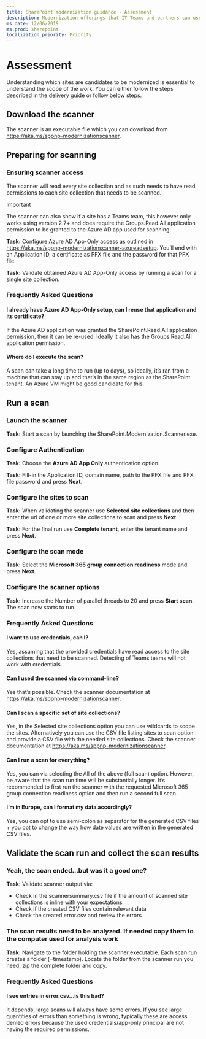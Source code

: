 ```yaml
---
title: SharePoint modernization guidance - Assessment
description: Modernization offerings that IT Teams and partners can use with their customers - assessment step
ms.date: 12/06/2019
ms.prod: sharepoint
localization_priority: Priority
---
```


# Assessment

Understanding which sites are candidates to be modernized is essential to understand the scope of the work. You can either follow the steps described in the [delivery guide](https://github.com/SharePoint/sp-dev-modernization/blob/dev/Modernization%20partner%20guidance/Microsoft%20Teamwork%20Transformation%20Delivery%20Guide.pptx?raw=true) or follow below steps.

## Download the scanner

The scanner is an executable file which you can download from https://aka.ms/sppnp-modernizationscanner.

## Preparing for scanning

### Ensuring scanner access

The scanner will read every site collection and as such needs to have read permissions to each site collection that needs to be scanned.

> [!IMPORTANT]
> The scanner can also show if a site has a Teams team, this however only works using version 2.7+ and does require the Groups.Read.All application permission to be granted to the Azure AD app used for scanning.

**Task:** Configure Azure AD App-Only access as outlined in https://aka.ms/sppnp-modernizationscanner-azureadsetup. You’ll end with an Application ID, a certificate as PFX file and the password for that PFX file.

**Task:** Validate obtained Azure AD App-Only access by running a scan for a single site collection.

### Frequently Asked Questions

#### I already have Azure AD App-Only setup, can I reuse that application and its certificate?

If the Azure AD application was granted the SharePoint.Read.All application permission, then it can be re-used. Ideally it also has the Groups.Read.All application permission.

#### Where do I execute the scan?

A scan can take a long time to run (up to days), so ideally, it’s ran from a machine that can stay up and that’s in the same region as the SharePoint tenant. An Azure VM might be good candidate for this.

## Run a scan

### Launch the scanner

**Task:** Start a scan by launching the SharePoint.Modernization.Scanner.exe.

### Configure Authentication

**Task:** Choose the **Azure AD App Only** authentication option.

**Task:** Fill-in the Application ID, domain name, path to the PFX file and PFX file password and press **Next**.

### Configure the sites to scan

**Task:** When validating the scanner use **Selected site collections** and then enter the url of one or more site collections to scan and press **Next**.

**Task:** For the final run use **Complete tenant**, enter the tenant name and press **Next**.

### Configure the scan mode

**Task:** Select the **Microsoft 365 group connection readiness** mode and press **Next**.

### Configure the scanner options

**Task:** Increase the Number of parallel threads to 20 and press **Start scan**. The scan now starts to run.

### Frequently Asked Questions

#### I want to use credentials, can I?

Yes, assuming that the provided credentials have read access to the site collections that need to be scanned. Detecting of Teams teams will not work with credentials.

#### Can I used the scanned via command-line?

Yes that’s possible. Check the scanner documentation at https://aka.ms/sppnp-modernizationscanner.

#### Can I scan a specific set of site collections?

Yes, in the Selected site collections option you can use wildcards to scope the sites. Alternatively you can use the CSV file listing sites to scan option and provide a CSV file with the needed site collections. Check the scanner documentation at https://aka.ms/sppnp-modernizationscanner.

#### Can I run a scan for everything?

Yes, you can via selecting the All of the above (full scan) option. However, be aware that the scan run time will be substantially longer. It’s recommended to first run the scanner with the requested Microsoft 365 group connection readiness option and then run a second full scan.

#### I’m in Europe, can I format my data accordingly?

Yes, you can opt to use semi-colon as separator for the generated CSV files + you opt to change the way how date values are written in the generated CSV files.

## Validate the scan run and collect the scan results

### Yeah, the scan ended…but was it a good one?

**Task:** Validate scanner output via:

- Check in the scannersummary.csv file if the amount of scanned site collections is inline with your expectations
- Check if the created CSV files contain relevant data
- Check the created error.csv and review the errors

### The scan results need to be analyzed. If needed copy them to the computer used for analysis work 

**Task:** Navigate to the folder holding the scanner executable. Each scan run creates a folder (=timestamp). Locate the folder from the scanner run you need, zip the complete folder and copy.

### Frequently Asked Questions

#### I see entries in error.csv…is this bad?

It depends, large scans will always have some errors. If you see large quantities of errors than something is wrong, typically these are access denied errors because the used credentials/app-only principal are not having the required permissions.
